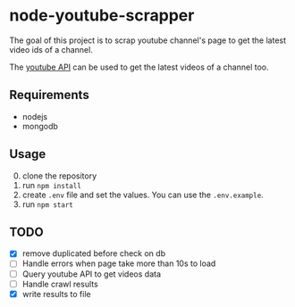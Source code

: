 # node-youtube-scrapper

The goal of this project is to scrap youtube channel's page to get the latest video ids of a channel.

The [youtube API](https://developers.google.com/youtube/v3/docs) can be used to get the latest videos of a channel too.

## Requirements

- nodejs
- mongodb

## Usage

0. clone the repository
1. run `npm install`
2. create `.env` file and set the values. You can use the `.env.example`.
3. run `npm start`

## TODO

- [x] remove duplicated before check on db
- [ ] Handle errors when page take more than 10s to load
- [ ] Query youtube API to get videos data
- [ ] Handle crawl results
- [x] write results to file